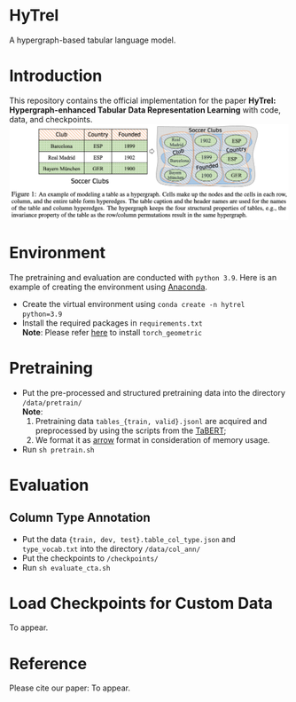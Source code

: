 # HyTrel
A hypergraph-based tabular language model.

# Introduction
This repository contains the official implementation for the paper **HyTrel: Hypergraph-enhanced Tabular Data Representation Learning** with code, data, and checkpoints.
![figure1](figure1.png)


# Environment
The pretraining and evaluation are conducted with `python 3.9`. Here is an example of creating the environment using [Anaconda](https://www.anaconda.com/). 
- Create the virtual environment using `conda create -n hytrel python=3.9`
- Install the required packages in `requirements.txt` \
**Note**: Please refer [here](https://pytorch-geometric.readthedocs.io/en/latest/install/installation.html) to install `torch_geometric`

# Pretraining
- Put the pre-processed and structured pretraining data into the directory `/data/pretrain/`\
  **Note**:
  1. Pretraining data `tables_{train, valid}.jsonl` are acquired and preprocessed by using the scripts from the [TaBERT](https://arrow.apache.org/docs/python/index.html); 
  2. We format it as [arrow](https://arrow.apache.org/docs/python/index.html) format in consideration of memory usage. 
- Run `sh pretrain.sh`


# Evaluation
## Column Type Annotation
- Put the data `{train, dev, test}.table_col_type.json` and `type_vocab.txt` into the directory `/data/col_ann/`
- Put the checkpoints to `/checkpoints/`
- Run `sh evaluate_cta.sh`

# Load Checkpoints for Custom Data
To appear.

# Reference
Please cite our paper: To appear.
